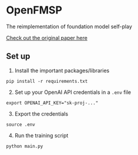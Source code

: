 # OpenFMSP
The reimplementation of foundation model self-play 

[Check out the original paper here](https://arxiv.org/pdf/2507.06466)

## Set up

1.  Install the important packages/libraries

```
pip install -r requirements.txt
```

2. Set up your OpenAI API credentials in a `.env` file

```
export OPENAI_API_KEY="sk-proj-..."
```

3. Export the credentials

```
source .env
```

4. Run the training script

```
python main.py
```